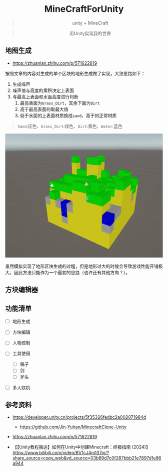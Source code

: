 <div align="center">
  <img src="https://upload.wikimedia.org/wikipedia/zh/1/17/Minecraft_explore_landscape.png" alt="">
  <h1>MineCraftForUnity</h1>
  <blockquote>unity + MineCraft </blockquote>
  <blockquote>用Unity实现我的世界 </blockquote>
</div>



## 地图生成

- https://zhuanlan.zhihu.com/p/571622819

按照文章的内容对生成的单个区块的地形生成做了实现，大致思路如下：

1. 生成噪声
2. 噪声值与高度的乘积决定上表面
3. 与最高上表面和水面高度进行判断
   1. 最高表面为`Grass_Dirt`，其余下面为`Dirt`
   2. 高于最高表面的取最大值
   3. 低于水面的上表面材质换成`sand`，高于的正常材质



> `Sand`:灰色、`Grass_Dirt`:绿色、`Dirt`:黄色、`Water`:蓝色

![image-20251017082040415](.\README.assets\image-20251017082040415.png)

虽然模拟实现了地形区块生成的过程，但是地形过大的时候会导致游戏性能开销极大，因此方法只能作为一个最初的思路（也许还有其他方向？）。



## 方块编辑器



## 功能清单

- [ ] 地形生成
- [ ] 方块编辑
- [ ] 人物控制
- [ ] 工具使用
  - [ ] 稿子
  - [ ] 剑
  - [ ] 斧头
- [ ] 多人联机



## 参考资料

- https://developer.unity.cn/projects/5f35326fedbc2a002071984d
  - https://github.com/Jin-Yuhan/MinecraftClone-Unity
- https://zhuanlan.zhihu.com/p/571622819

- 【【Unity教程搬运】如何在Unity中创建Minecraft：终极指南 (2024)】 https://www.bilibili.com/video/BV1cJ4m137oj/?share_source=copy_web&vd_source=03b89d7c0f287bbb21e7897d1e86a944

